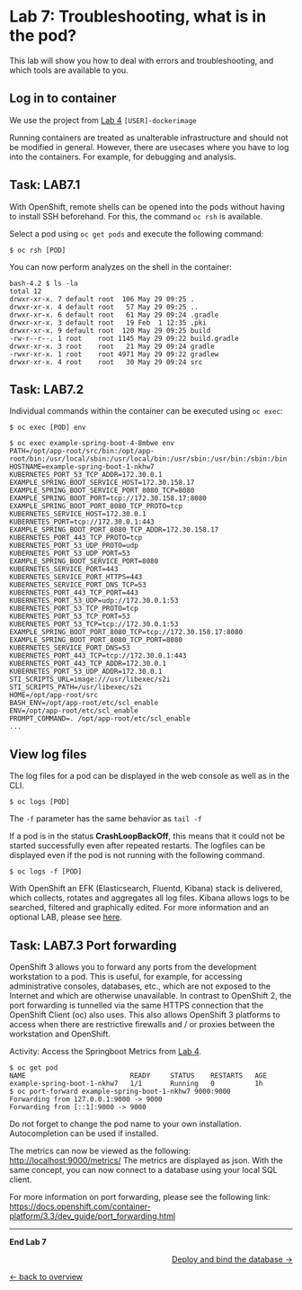 # Lab 7: Troubleshooting, what is in the pod?

This lab will show you how to deal with errors and troubleshooting, and which tools are available to you.

## Log in to container

We use the project from [Lab 4](04_deploy_dockerimage.md) `[USER]-dockerimage`

Running containers are treated as unalterable infrastructure and should not be modified in general. However, there are usecases where you have to log into the containers. For example, for debugging and analysis.

## Task: LAB7.1

With OpenShift, remote shells can be opened into the pods without having to install SSH beforehand. For this, the command `oc rsh` is available.

Select a pod using `oc get pods` and execute the following command:

```
$ oc rsh [POD]
```

You can now perform analyzes on the shell in the container:

```
bash-4.2 $ ls -la
total 12
drwxr-xr-x. 7 default root  106 May 29 09:25 .
drwxr-xr-x. 4 default root   57 May 29 09:25 ..
drwxr-xr-x. 6 default root   61 May 29 09:24 .gradle
drwxr-xr-x. 3 default root   19 Feb  1 12:35 .pki
drwxr-xr-x. 9 default root  120 May 29 09:25 build
-rw-r--r--. 1 root    root 1145 May 29 09:22 build.gradle
drwxr-xr-x. 3 root    root   21 May 29 09:24 gradle
-rwxr-xr-x. 1 root    root 4971 May 29 09:22 gradlew
drwxr-xr-x. 4 root    root   30 May 29 09:24 src
```

## Task: LAB7.2

Individual commands within the container can be executed using `oc exec`:

```
$ oc exec [POD] env
```


```
$ oc exec example-spring-boot-4-8mbwe env
PATH=/opt/app-root/src/bin:/opt/app-root/bin:/usr/local/sbin:/usr/local/bin:/usr/sbin:/usr/bin:/sbin:/bin
HOSTNAME=example-spring-boot-1-nkhw7
KUBERNETES_PORT_53_TCP_ADDR=172.30.0.1
EXAMPLE_SPRING_BOOT_SERVICE_HOST=172.30.158.17
EXAMPLE_SPRING_BOOT_SERVICE_PORT_8080_TCP=8080
EXAMPLE_SPRING_BOOT_PORT=tcp://172.30.158.17:8080
EXAMPLE_SPRING_BOOT_PORT_8080_TCP_PROTO=tcp
KUBERNETES_SERVICE_HOST=172.30.0.1
KUBERNETES_PORT=tcp://172.30.0.1:443
EXAMPLE_SPRING_BOOT_PORT_8080_TCP_ADDR=172.30.158.17
KUBERNETES_PORT_443_TCP_PROTO=tcp
KUBERNETES_PORT_53_UDP_PROTO=udp
KUBERNETES_PORT_53_UDP_PORT=53
EXAMPLE_SPRING_BOOT_SERVICE_PORT=8080
KUBERNETES_SERVICE_PORT=443
KUBERNETES_SERVICE_PORT_HTTPS=443
KUBERNETES_SERVICE_PORT_DNS_TCP=53
KUBERNETES_PORT_443_TCP_PORT=443
KUBERNETES_PORT_53_UDP=udp://172.30.0.1:53
KUBERNETES_PORT_53_TCP_PROTO=tcp
KUBERNETES_PORT_53_TCP_PORT=53
KUBERNETES_PORT_53_TCP=tcp://172.30.0.1:53
EXAMPLE_SPRING_BOOT_PORT_8080_TCP=tcp://172.30.158.17:8080
EXAMPLE_SPRING_BOOT_PORT_8080_TCP_PORT=8080
KUBERNETES_SERVICE_PORT_DNS=53
KUBERNETES_PORT_443_TCP=tcp://172.30.0.1:443
KUBERNETES_PORT_443_TCP_ADDR=172.30.0.1
KUBERNETES_PORT_53_UDP_ADDR=172.30.0.1
STI_SCRIPTS_URL=image:///usr/libexec/s2i
STI_SCRIPTS_PATH=/usr/libexec/s2i
HOME=/opt/app-root/src
BASH_ENV=/opt/app-root/etc/scl_enable
ENV=/opt/app-root/etc/scl_enable
PROMPT_COMMAND=. /opt/app-root/etc/scl_enable
...
```

## View log files

The log files for a pod can be displayed in the web console as well as in the CLI.

```
$ oc logs [POD]
```

The `-f` parameter has the same behavior as `tail -f`

If a pod is in the status **CrashLoopBackOff**, this means that it could not be started successfully even after repeated restarts. The logfiles can be displayed even if the pod is not running with the following command.

```
$ oc logs -f [POD]
```

With OpenShift an EFK (Elasticsearch, Fluentd, Kibana) stack is delivered, which collects, rotates and aggregates all log files. Kibana allows logs to be searched, filtered and graphically edited. For more information and an optional LAB, please see [here](../additional-labs/logging_efk_stack.md).


## Task: LAB7.3 Port forwarding

OpenShift 3 allows you to forward any ports from the development workstation to a pod. This is useful, for example, for accessing administrative consoles, databases, etc., which are not exposed to the Internet and which are otherwise unavailable. In contrast to OpenShift 2, the port forwarding is tunnelled via the same HTTPS connection that the OpenShift Client (oc) also uses. This also allows OpenShift 3 platforms to access when there are restrictive firewalls and / or proxies between the workstation and OpenShift.

Activity: Access the Springboot Metrics from [Lab 4](04_deploy_dockerimage.md).

```
$ oc get pod 
NAME                          READY     STATUS    RESTARTS   AGE
example-spring-boot-1-nkhw7   1/1       Running   0          1h
$ oc port-forward example-spring-boot-1-nkhw7 9000:9000 
Forwarding from 127.0.0.1:9000 -> 9000
Forwarding from [::1]:9000 -> 9000
```

Do not forget to change the pod name to your own installation. Autocompletion can be used if installed.

The metrics can now be viewed as the following: [http://localhost:9000/metrics/](http://localhost:9000/metrics/) The metrics are displayed as json. With the same concept, you can now connect to a database using your local SQL client.

For more information on port forwarding, please see the following link: https://docs.openshift.com/container-platform/3.3/dev_guide/port_forwarding.html

---

**End Lab 7**

<p width = "100px" align = "right"> <a href="08_database.md"> Deploy and bind the database → </a> </p>

[← back to overview](../README.md)
